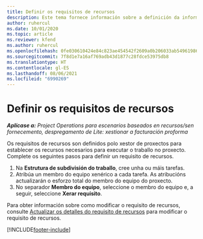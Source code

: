 ```yaml
---
title: Definir os requisitos de recursos
description: Este tema fornece información sobre a definición da información dos requisitos de recursos.
author: ruhercul
ms.date: 10/01/2020
ms.topic: article
ms.reviewer: kfend
ms.author: ruhercul
ms.openlocfilehash: 0fe030610424e84c823ae454542f2609a0b206033ab549619865e2c649cce113
ms.sourcegitcommit: 7f8d1e7a16af769adb43d1877c28fdce53975db8
ms.translationtype: HT
ms.contentlocale: gl-ES
ms.lasthandoff: 08/06/2021
ms.locfileid: "6990269"
---
```

# <a name="define-resource-requirements"></a>Definir os requisitos de recursos

_**Aplícase a:** Project Operations para escenarios baseados en recursos/sen fornecemento, despregamento de Lite: xestionar a facturación proforma_

Os requisitos de recursos son definidos polo xestor de proxectos para establecer os recursos necesarios para executar o traballo no proxecto. Complete os seguintes pasos para definir un requisito de recursos.

1.  Na **Estrutura de subdivisión do traballo**, cree unha ou máis tarefas.
2.  Atribúa un membro do equipo xenérico a cada tarefa. As atribucións actualizarán o esforzo total do membro do equipo do proxecto.
3.  No separador **Membro do equipo**, seleccione o membro do equipo e, a seguir, seleccione **Xerar requisito**.

Para obter información sobre como modificar o requisito de recursos, consulte [Actualizar os detalles do requisito de recursos](define-resource-requirements.md) para modificar o requisito de recursos.

[!INCLUDE[footer-include](../includes/footer-banner.md)]